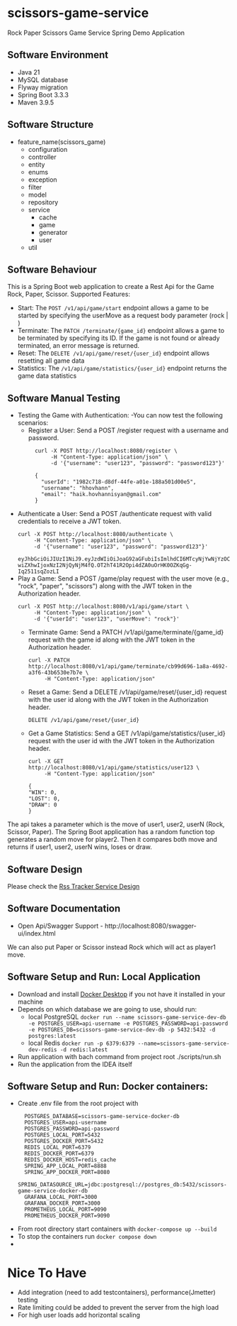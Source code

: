 # scissors-game-service
Rock  Paper Scissors Game Service Spring Demo Application

## Software Environment

- Java 21
- MySQL database
- Flyway migration
- Spring Boot 3.3.3
- Maven 3.9.5

## Software Structure
- feature_name(scissors_game)
    - configuration
    - controller
    - entity
    - enums
    - exception
    - filter
    - model
    - repository
    - service
      - cache
      - game
      - generator
      - user
    - util

## Software Behaviour

This is a Spring Boot web application to create a Rest Api for the Game Rock, Paper, Scissor.
Supported Features:
 - Start: The `POST /v1/api/game/start` endpoint allows a game to be started by specifying the userMove as a request body parameter (rock | )
 - Terminate: The `PATCH /terminate/{game_id}` endpoint allows a game to be terminated by specifying its ID. If the game is not found or already terminated, an error message is returned.
 - Reset: The `DELETE /v1/api/game/reset/{user_id}`  endpoint allows resetting all game data
 - Statistics: The `/v1/api/game/statistics/{user_id}` endpoint returns the game data statistics

## Software Manual Testing
- Testing the Game with Authentication:
  -You can now test the following scenarios:
  - Register a User: Send a POST /register request with a username and password.
    ```
      curl -X POST http://localhost:8080/register \
           -H "Content-Type: application/json" \
           -d '{"username": "user123", "password": "password123"}'
    ```
    ```
      {
        "userId": "1982c718-d8df-44fe-a01e-188a501d00e5",
        "username": "hhovhann",
        "email": "haik.hovhannisyan@gmail.com"
      }
    ```
- Authenticate a User: Send a POST /authenticate request with valid credentials to receive a JWT token.
    ```
    curl -X POST http://localhost:8080/authenticate \
         -H "Content-Type: application/json" \
         -d '{"username": "user123", "password": "password123"}'
    ```
    ```eyJhbGciOiJIUzI1NiJ9.eyJzdWIiOiJoaG92aGFubiIsImlhdCI6MTcyNjYwNjYzOCwiZXhwIjoxNzI2NjQyNjM4fQ.OT2hT41R2Opi4dZA0uOrHK0OZKqGg-Iq2511sqZozLI```
- Play a Game: Send a POST /game/play request with the user move (e.g., "rock", "paper", "scissors") along with the JWT token in the Authorization header.
    ```
    curl -X POST http://localhost:8080/v1/api/game/start \
         -H "Content-Type: application/json" \
         -d '{"userId": "user123", "userMove": "rock"}'
    ```
  - Terminate Game: Send a PATCH /v1/api/game/terminate/{game_id} request with the game id along with the JWT token in the Authorization header.
    ```
    curl -X PATCH http://localhost:8080/v1/api/game/terminate/cb99d696-1a8a-4692-a3f6-43b6530e7b7e \
         -H "Content-Type: application/json"
    ```
  - Reset a Game: Send a DELETE /v1/api/game/reset/{user_id} request with the user id along with the JWT token in the Authorization header.
    ```
    DELETE /v1/api/game/reset/{user_id}
    ```
  - Get a Game Statistics:  Send a GET /v1/api/game/statistics/{user_id} request with the user id with the JWT token in the Authorization header.
    ```
    curl -X GET http://localhost:8080/v1/api/game/statistics/user123 \
         -H "Content-Type: application/json"
    ```
    ```
    {
    "WIN": 0,
    "LOST": 0,
    "DRAW": 0
    }
    ```
    
The api takes a parameter which is the move of user1, user2, userN (Rock, Scissor, Paper). 
The Spring Boot application has a random function top generates a random move for player2. 
Then it compares both move and returns if user1, user2, userN wins, loses or draw.

## Software Design
Please check the [Rss Tracker Service Design](design/scissors-game-service-draft-design-flow.drawio)

## Software Documentation
- Open Api/Swagger Support - http://localhost:8080/swagger-ui/index.html

We can also put Paper or Scissor instead Rock which will act as player1 move.

## Software Setup and Run: Local Application
- Download and install [Docker Desktop](https://www.docker.com/products/docker-desktop/) if you not have it installed in your machine
- Depends on which database we are going to use, should run:
    - local PostgreSQL  ```docker run --name scissors-game-service-dev-db -e POSTGRES_USER=api-username -e POSTGRES_PASSWORD=api-password -e POSTGRES_DB=scissors-game-service-dev-db -p 5432:5432 -d postgres:latest```
    - local Redis       ```docker run -p 6379:6379 --name=scissors-game-service-dev-redis -d redis:latest```
- Run application with bach command from project root ./scripts/run.sh
- Run the application from the IDEA itself


## Software Setup and Run: Docker containers:
- Create .env file from the root project with
  ```
    POSTGRES_DATABASE=scissors-game-service-docker-db
    POSTGRES_USER=api-username
    POSTGRES_PASSWORD=api-password
    POSTGRES_LOCAL_PORT=5432
    POSTGRES_DOCKER_PORT=5432
    REDIS_LOCAL_PORT=6379
    REDIS_DOCKER_PORT=6379
    REDIS_DOCKER_HOST=redis_cache
    SPRING_APP_LOCAL_PORT=8888
    SPRING_APP_DOCKER_PORT=8080
    SPRING_DATASOURCE_URL=jdbc:postgresql://postgres_db:5432/scissors-game-service-docker-db
    GRAFANA_LOCAL_PORT=3000
    GRAFANA_DOCKER_PORT=3000
    PROMETHEUS_LOCAL_PORT=9090
    PROMETHEUS_DOCKER_PORT=9090
  ```
- From root directory start containers with `docker-compose up --build`
- To stop the containers run `docker compose down`
- 
# Nice To Have
- Add  integration (need to add testcontainers), performance(Jmetter) testing
- Rate limiting could be added to prevent the server from the high load
- For high user loads add horizontal scaling
